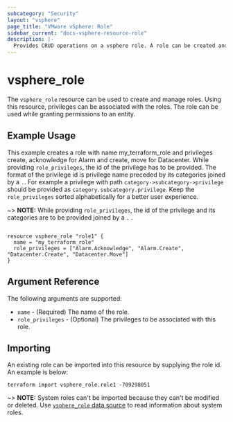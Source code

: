 ```yaml
---
subcategory: "Security"
layout: "vsphere"
page_title: "VMware vSphere: Role"
sidebar_current: "docs-vsphere-resource-role"
description: |-
  Provides CRUD operations on a vsphere role. A role can be created and privileges can be associated with it,
---
```


# vsphere\_role

The `vsphere_role` resource can be used to create and manage roles. Using this resource, privileges can be 
associated with the roles. The role can be used while granting permissions to an entity.

## Example Usage

This example creates a role with name my_terraform_role and privileges create, acknowledge for Alarm and 
create, move for Datacenter. While providing `role_privileges`, the id of the privilege has to be provided.
The format of the privilege id is privilege name preceded by its categories joined by a `.`.
For example a privilege with path `category->subcategory->privilege` should be provided as 
`category.subcategory.privilege`. Keep the `role_privileges` sorted alphabetically for a better user experience.

~> **NOTE:** While providing `role_privileges`, the id of the privilege and its categories are to be provided
joined by a `.` .

```hcl

resource vsphere_role "role1" {
  name = "my_terraform_role"
  role_privileges = ["Alarm.Acknowledge", "Alarm.Create", "Datacenter.Create", "Datacenter.Move"]
}
```

## Argument Reference

The following arguments are supported:

* `name` - (Required) The name of the role.
* `role_privileges` - (Optional) The privileges to be associated with this role.

## Importing

An existing role can be imported into this resource by supplying the role id. An example is below:

```hcl
terraform import vsphere_role.role1 -709298051
```
~> **NOTE:** System roles can't be imported because they can't be modified or deleted.
Use [`vsphere_role` data source][ref-vsphere-role-data-source]
to read information about system roles.

[ref-vsphere-role-data-source]: /docs/providers/vsphere/d/vsphere_role.html
